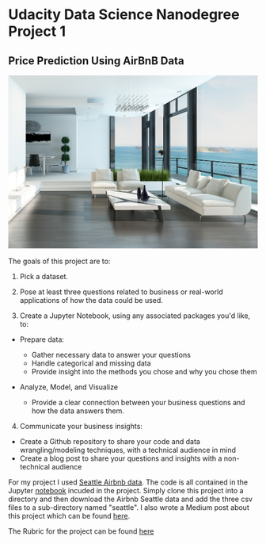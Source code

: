 # Udacity Data Science Nanodegree Project 1
## Price Prediction Using AirBnB Data

![alt text](./title_image.jpg)

The goals of this project are to: 

1. Pick a dataset.

2. Pose at least three questions related to business or real-world applications of how the data could be used.

3. Create a Jupyter Notebook, using any associated packages you'd like, to:

  * Prepare data:

    * Gather necessary data to answer your questions
    * Handle categorical and missing data
    * Provide insight into the methods you chose and why you chose them

  * Analyze, Model, and Visualize

    * Provide a clear connection between your business questions and how the data answers them.

4. Communicate your business insights:

  * Create a Github repository to share your code and data wrangling/modeling techniques, with a technical audience in mind
  * Create a blog post to share your questions and insights with a non-technical audience

For my project I used [Seattle Airbnb data](https://www.kaggle.com/airbnb/seattle). The code is all contained in the Jupyter [notebook](https://github.com/alangordon258/DataScienceNDProj1/blob/master/airbnbanalysis.ipynb) incuded in the project. Simply clone this project into a directory and then download the Airbnb Seattle data and add the three csv files to a sub-directory named "seattle". I also wrote a Medium post about this project which can be found [here](https://medium.com/@alan_a_gordon/on-tribe-called-quest-and-the-price-of-airbnb-listings-in-seattle-854e672a55aa).

The Rubric for the project can be found [here](https://review.udacity.com/#!/rubrics/1507/view)

